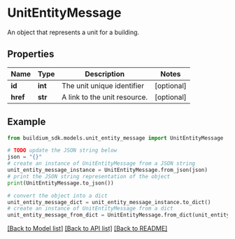 # UnitEntityMessage

An object that represents a unit for a building.

## Properties

Name | Type | Description | Notes
------------ | ------------- | ------------- | -------------
**id** | **int** | The unit unique identifier | [optional] 
**href** | **str** | A link to the unit resource. | [optional] 

## Example

```python
from buildium_sdk.models.unit_entity_message import UnitEntityMessage

# TODO update the JSON string below
json = "{}"
# create an instance of UnitEntityMessage from a JSON string
unit_entity_message_instance = UnitEntityMessage.from_json(json)
# print the JSON string representation of the object
print(UnitEntityMessage.to_json())

# convert the object into a dict
unit_entity_message_dict = unit_entity_message_instance.to_dict()
# create an instance of UnitEntityMessage from a dict
unit_entity_message_from_dict = UnitEntityMessage.from_dict(unit_entity_message_dict)
```
[[Back to Model list]](../README.md#documentation-for-models) [[Back to API list]](../README.md#documentation-for-api-endpoints) [[Back to README]](../README.md)


